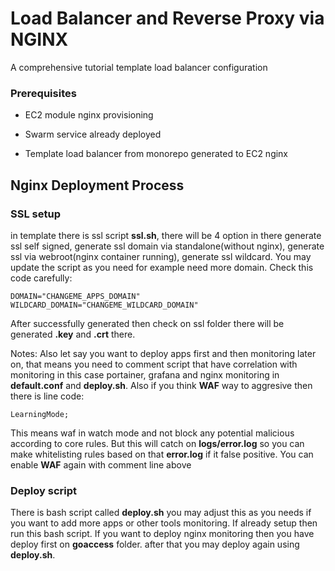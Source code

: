 
# Load Balancer and Reverse Proxy via NGINX

A comprehensive tutorial template load balancer configuration


### Prerequisites

- EC2 module nginx provisioning

- Swarm service already deployed

- Template load balancer from monorepo generated to EC2 nginx

## Nginx Deployment Process

### SSL setup

in template there is ssl script **ssl.sh**, there will be 4 option in there generate ssl self signed, generate ssl domain via standalone(without nginx), generate ssl via webroot(nginx container running), generate ssl wildcard. You may update the script as you need for example need more domain. Check this code carefully:
```
DOMAIN="CHANGEME_APPS_DOMAIN"
WILDCARD_DOMAIN="CHANGEME_WILDCARD_DOMAIN"
```
After successfully generated then check on ssl folder there will be generated **.key** and **.crt** there.

Notes: 
Also let say you want to deploy apps first and then monitoring later on, that means you need to comment script that have correlation with monitoring in this case portainer, grafana and nginx monitoring in **default.conf** and **deploy.sh**. Also if you think **WAF** way to aggresive then there is line code:
```
LearningMode;
```
This means waf in watch mode and not block any potential malicious according to core rules. But this will catch on **logs/error.log** so you can make whitelisting rules based on that **error.log** if it false positive. You can enable **WAF** again with comment line above

### Deploy script

There is bash script called **deploy.sh** you may adjust this as you needs if you want to add more apps or other tools monitoring. If already setup then run this bash script. If you want to deploy nginx monitoring then you have deploy first on **goaccess** folder. after that you may deploy again using **deploy.sh**.




